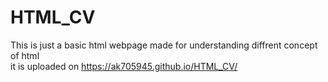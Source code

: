 # HTML_CV
This is just a basic html webpage made for understanding diffrent concept of html
<br>
it is uploaded on https://ak705945.github.io/HTML_CV/
